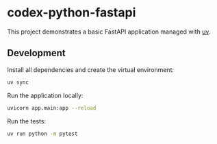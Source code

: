 # codex-python-fastapi

This project demonstrates a basic FastAPI application managed with [uv](https://github.com/astral-sh/uv).

## Development

Install all dependencies and create the virtual environment:

```bash
uv sync
```

Run the application locally:

```bash
uvicorn app.main:app --reload
```

Run the tests:

```bash
uv run python -m pytest
```
